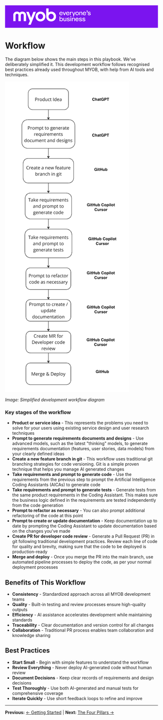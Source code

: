 ![MYOB Banner](../../assets/images/myob-banner.png)

# Workflow

The diagram below shows the main steps in this playbook. We've deliberately simplified it. This development workflow follows recognised best practices already used throughout MYOB, with help from AI tools and techniques.

![](attachments/development-workflow-diagram.png)

*Image: Simplified development workflow diagram*

### Key stages of the workflow

- **Product or service idea** - This represents the problems you need to solve for your users using existing service design and user research techniques
- **Prompt to generate requirements documents and designs** - Use advanced models, such as the latest "thinking" models, to generate requirements documentation (features, user stories, data models) from your clearly defined ideas
- **Create a new feature branch in git** - This workflow uses traditional git branching strategies for code versioning. Git is a simple proven technique that helps you manage AI generated changes
- **Take requirements and prompt to generate code** - Use the requirements from the previous step to prompt the Artificial Intelligence Coding Assistants (AICAs) to generate code
- **Take requirements and prompt to generate tests** - Generate tests from the same product requirements in the Coding Assistant. This makes sure the business logic defined in the requirements are tested independently from the code generation
- **Prompt to refactor as necessary** - You can also prompt additional refactoring of the code at this point
- **Prompt to create or update documentation** - Keep documentation up to date by prompting the Coding Assistant to update documentation based on the changes you've made
- **Create PR for developer code review** - Generate a Pull Request (PR) in git following traditional development practices. Review each line of code for quality and brevity, making sure that the code to be deployed is production-ready
- **Merge and deploy** - Once you merge the PR into the main branch, use automated pipeline processes to deploy the code, as per your normal deployment processes

## Benefits of This Workflow

- **Consistency** - Standardized approach across all MYOB development teams
- **Quality** - Built-in testing and review processes ensure high-quality outputs
- **Efficiency** - AI assistance accelerates development while maintaining standards
- **Traceability** - Clear documentation and version control for all changes
- **Collaboration** - Traditional PR process enables team collaboration and knowledge sharing

## Best Practices

- **Start Small** - Begin with simple features to understand the workflow
- **Review Everything** - Never deploy AI-generated code without human review
- **Document Decisions** - Keep clear records of requirements and design decisions
- **Test Thoroughly** - Use both AI-generated and manual tests for comprehensive coverage
- **Iterate Quickly** - Use short feedback loops to refine and improve

---

**Previous:** [← Getting Started](README.md) | **Next:** [The Four Pillars →](the-four-pillars.md)

